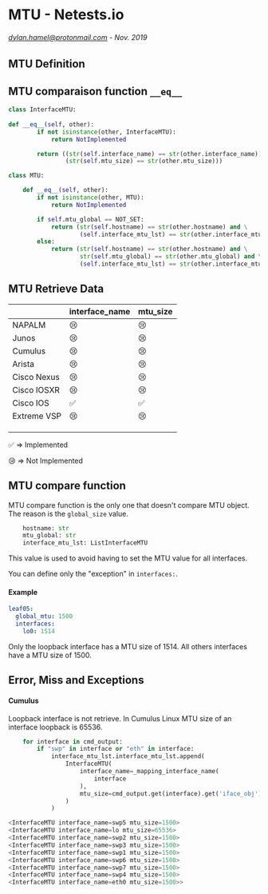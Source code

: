 # MTU - Netests.io
###### <dylan.hamel@protonmail.com> - Nov. 2019


## MTU Definition





## MTU comparaison function `__eq__`

```python
class InterfaceMTU:
  
def __eq__(self, other):
        if not isinstance(other, InterfaceMTU):
            return NotImplemented

        return ((str(self.interface_name) == str(other.interface_name)) and
                (str(self.mtu_size) == str(other.mtu_size)))
```



```python
class MTU:

    def __eq__(self, other):
        if not isinstance(other, MTU):
            return NotImplemented

        if self.mtu_global == NOT_SET:
            return (str(self.hostname) == str(other.hostname) and \
					(self.interface_mtu_lst) == str(other.interface_mtu_lst))
        else:
            return (str(self.hostname) == str(other.hostname) and \
					str(self.mtu_global) == str(other.mtu_global) and \
					(self.interface_mtu_lst) == str(other.interface_mtu_lst))
```




## MTU Retrieve Data

|             | interface_name     | mtu_size           |
| ----------- | ------------------ | ------------------ |
| NAPALM      | :cry:              | :cry:              |
| Junos       | :cry:              | :cry:              |
| Cumulus     | :cry:              | :cry:              |
| Arista      | :cry:              | :cry:              |
| Cisco Nexus | :cry:              | :cry:              |
| Cisco IOSXR | :cry:              | :cry:              |
| Cisco IOS   | :white_check_mark: | :white_check_mark: |
| Extreme VSP | :cry:              | :cry:              |
|             |                    |                    |
|             |                    |                    |
|             |                    |                    |

:white_check_mark: => Implemented​

:cry: => Not Implemented



## MTU compare function

MTU compare function is the only one that doesn't compare MTU object. The reason is the `global_size` value.

```python
    hostname: str
    mtu_global: str
    interface_mtu_lst: ListInterfaceMTU
```

This value is used to avoid having to set the MTU value for all interfaces.

You can define only the "exception" in `interfaces:`.

#### Example

```yaml
leaf05:
  global_mtu: 1500
  interfaces:
    lo0: 1514
```

Only the loopback interface has a MTU size of 1514. All others interfaces have a MTU size of 1500.



## Error, Miss and Exceptions

#### Cumulus

Loopback interface is not retrieve. In Cumulus Linux MTU size of an interface loopback is 65536.

```python
	for interface in cmd_output:
		if "swp" in interface or "eth" in interface:
			interface_mtu_lst.interface_mtu_lst.append(
				InterfaceMTU(
					interface_name=_mapping_interface_name(
						interface
					),
					mtu_size=cmd_output.get(interface).get('iface_obj').get('mtu', NOT_SET),
				)
			)
```

```python
<InterfaceMTU interface_name=swp5 mtu_size=1500>
<InterfaceMTU interface_name=lo mtu_size=65536>
<InterfaceMTU interface_name=swp2 mtu_size=1500>
<InterfaceMTU interface_name=swp3 mtu_size=1500>
<InterfaceMTU interface_name=swp1 mtu_size=1500>
<InterfaceMTU interface_name=swp6 mtu_size=1500>
<InterfaceMTU interface_name=swp7 mtu_size=1500>
<InterfaceMTU interface_name=swp4 mtu_size=1500>
<InterfaceMTU interface_name=eth0 mtu_size=1500>>
```

